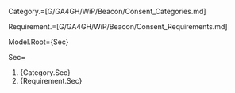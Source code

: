Category.=[G/GA4GH/WiP/Beacon/Consent_Categories.md]

Requirement.=[G/GA4GH/WiP/Beacon/Consent_Requirements.md]

Model.Root={Sec}

Sec=<ol><li>{Category.Sec}<li>{Requirement.Sec}</ol>
